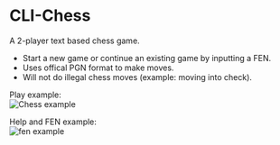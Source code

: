 # CLI-Chess
A 2-player text based chess game.

- Start a new game or continue an existing game by inputting a FEN.
- Uses offical PGN format to make moves.
- Will not do illegal chess moves (example: moving into check).

Play example:  
![Chess example](https://user-images.githubusercontent.com/73121058/129097122-8b2c46b1-edbb-4230-b2c8-63a9f2a88f28.png)

Help and FEN example:  
![fen example](https://user-images.githubusercontent.com/73121058/129097285-4634beb0-ae81-4232-a2a1-a80aadc54eeb.png)



